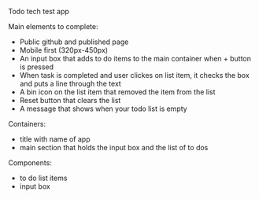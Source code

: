 Todo tech test app

Main elements to complete:

- Public github and published page
- Mobile first (320px-450px)
- An input box that adds to do items to the main container when + button is pressed
- When task is completed and user clickes on list item, it checks the box and puts a line through the text
- A bin icon on the list item that removed the item from the list
- Reset button that clears the list
- A message that shows when your todo list is empty

Containers:

- title with name of app
- main section that holds the input box and the list of to dos

Components:

- to do list items
- input box
